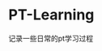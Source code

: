 


































































































































# PT-Learning
记录一些日常的pt学习过程
